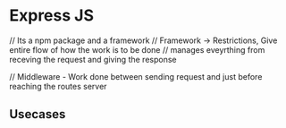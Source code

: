 # Express JS
// Its a npm package and a framework
// Framework -> Restrictions, Give entire flow of how the work is to be done
// manages eveyrthing from receving the request and giving the response

// Middleware - Work done between sending request and just before reaching the routes server

## Usecases

<!-- Middlewares  request aur response ke beech mein communication handle karta hai. Socho ise ek chowkidaar ki tarah jo gate ke andar jaane se pehle aur baahar aane se pehle sab cheezein check karta hai.

Ek common use case JavaScript mein express.js framework ke saath hai. Imagine tum ek website bana rahe ho jahan users apne profile ko update kar sakte hain. Lekin tum chahte ho ki sirf logged-in users hi apna profile update kar sakein. Ab yeh middleware ki madad se aasan ho jaata hai.

Jab user apna profile update karne ki request bhejta hai, woh request sabse pehle middleware ke through jaati hai. Yeh middleware check karta hai ki user logged-in hai ya nahi. Agar user logged-in hai toh request aage badhti hai aur profile update ho jaata hai. Lekin agar user logged-in nahi hai toh middleware request ko rok deta hai aur user ko login karne ke liye kehta hai.

Toh, Middlewares ka basic kaam hai request aur response ke beech mein aane wali cheezon ko control karna, jaise authentication, logging, data validation, etc. -->